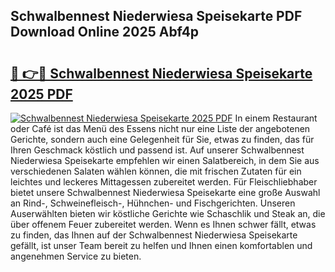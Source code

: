 ## Schwalbennest Niederwiesa Speisekarte PDF Download Online 2025 Abf4p

# <h2><a href="http://gcc07au.nevu.top/?p=Schwalbennest+Niederwiesa+Speisekarte">🔗 👉🔴 Schwalbennest Niederwiesa Speisekarte 2025 PDF</a></h2>

[![Schwalbennest Niederwiesa Speisekarte 2025 PDF](https://i.imgur.com/dBaPXMq.png)](http://gcc07au.nevu.top/?p=Schwalbennest+Niederwiesa+Speisekarte)
In einem Restaurant oder Café ist das Menü des Essens nicht nur eine Liste der angebotenen Gerichte, sondern auch eine Gelegenheit für Sie, etwas zu finden, das für Ihren Geschmack köstlich und passend ist. Auf unserer Schwalbennest Niederwiesa Speisekarte empfehlen wir einen Salatbereich, in dem Sie aus verschiedenen Salaten wählen können, die mit frischen Zutaten für ein leichtes und leckeres Mittagessen zubereitet werden. Für Fleischliebhaber bietet unsere Schwalbennest Niederwiesa Speisekarte eine große Auswahl an Rind-, Schweinefleisch-, Hühnchen- und Fischgerichten. Unseren Auserwählten bieten wir köstliche Gerichte wie Schaschlik und Steak an, die über offenem Feuer zubereitet werden. Wenn es Ihnen schwer fällt, etwas zu finden, das Ihnen auf der Schwalbennest Niederwiesa Speisekarte gefällt, ist unser Team bereit zu helfen und Ihnen einen komfortablen und angenehmen Service zu bieten.
